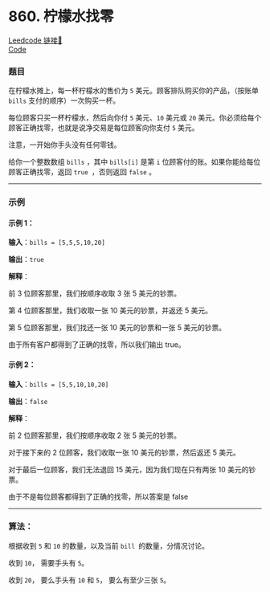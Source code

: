 # 860. 柠檬水找零

[Leedcode 链接🔗](https://leetcode.cn/problems/lemonade-change/description/)  
[Code](https://github.com/alstondu/lc/blob/main/860/860.cpp)

### 题目

在柠檬水摊上，每一杯柠檬水的售价为 ```5``` 美元。顾客排队购买你的产品，（按账单 ```bills``` 支付的顺序）一次购买一杯。

每位顾客只买一杯柠檬水，然后向你付 ```5``` 美元、```10``` 美元或 ```20``` 美元。你必须给每个顾客正确找零，也就是说净交易是每位顾客向你支付 ```5``` 美元。

注意，一开始你手头没有任何零钱。

给你一个整数数组 ```bills``` ，其中 ```bills[i]``` 是第 ```i``` 位顾客付的账。如果你能给每位顾客正确找零，返回 ```true ```，否则返回 ```false``` 。

---

### 示例
#### 示例 1：

**输入**：```bills = [5,5,5,10,20]```

**输出**：```true```

**解释**：

前 3 位顾客那里，我们按顺序收取 3 张 5 美元的钞票。

第 4 位顾客那里，我们收取一张 10 美元的钞票，并返还 5 美元。

第 5 位顾客那里，我们找还一张 10 美元的钞票和一张 5 美元的钞票。

由于所有客户都得到了正确的找零，所以我们输出 true。

#### 示例 2：

**输入**：```bills = [5,5,10,10,20]```

**输出**：```false```

**解释**：

前 2 位顾客那里，我们按顺序收取 2 张 5 美元的钞票。

对于接下来的 2 位顾客，我们收取一张 10 美元的钞票，然后返还 5 美元。

对于最后一位顾客，我们无法退回 15 美元，因为我们现在只有两张 10 美元的钞票。

由于不是每位顾客都得到了正确的找零，所以答案是 false

---

### 算法：  

根据收到 ```5``` 和 ```10``` 的数量，以及当前 ```bill ```的数量，分情况讨论。

收到 ```10```， 需要手头有 ```5```。

收到 ```20```， 要么手头有 ```10``` 和 ```5```， 要么有至少三张 ```5```。